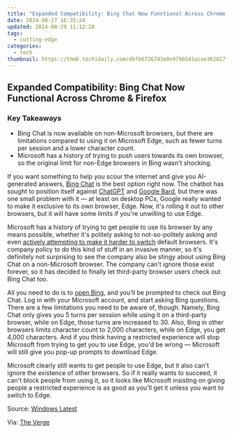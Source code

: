 ```yaml
---
title: "Expanded Compatibility: Bing Chat Now Functional Across Chrome & Firefox"
date: 2024-08-27 16:35:24
updated: 2024-08-29 11:12:28
tags:
  - cutting-edge
categories:
  - tech
thumbnail: https://thmb.techidaily.com/4bfb6726743e0e9796541acae362817f2192de4cf7881ce69268badea3558c76.jpg
---
```


## Expanded Compatibility: Bing Chat Now Functional Across Chrome & Firefox

### Key Takeaways

* Bing Chat is now available on non-Microsoft browsers, but there are limitations compared to using it on Microsoft Edge, such as fewer turns per session and a lower character count.
* Microsoft has a history of trying to push users towards its own browser, so the original limit for non-Edge browsers in Bing wasn't shocking.

 If you want something to help you scour the internet and give you AI-generated answers, [Bing Chat](https://facebook-video-recording.techidaily.com/new-in-2024-the-insiders-look-at-securing-fb-status-videos/) is the best option right now. The chatbot has sought to position itself against [ChatGPT](https://extra-resources.techidaily.com/new-capture-clarity-editing-insights-for-professional-results/) and [Google Bard](https://youtube-video-recordings.techidaily.com/in-2024-enhance-branding-the-ultimate-guide-to-custom-urls-for-youtube/), but there was one small problem with it — at least on desktop PCs, Google really wanted to make it exclusive to its own browser, Edge. Now, it's rolling it out to other browsers, but it will have some limits if you're unwilling to use Edge.

 Microsoft has a history of trying to get people to use its browser by any means possible, whether it's politely asking to not-so-politely asking and even [actively attempting to make it harder to switch](https://youtube-help.techidaily.com/2024-approved-navigating-notes-an-introduction-to-youtube-list-making/) default browsers. It's company policy to do this kind of stuff in an invasive manner, so it's definitely not surprising to see the company also be stingy about using Bing Chat on a non-Microsoft browser. The company can't ignore those exist forever, so it has decided to finally let third-party browser users check out Bing Chat too.

 All you need to do is to [open Bing](https://www.bing.com/), and you'll be prompted to check out Bing Chat. Log in with your Microsoft account, and start asking Bing questions. There are a few limitations you need to be aware of, though. Namely, Bing Chat only gives you 5 turns per session while using it on a third-party browser, while on Edge, those turns are increased to 30\. Also, Bing in other browsers limits character count to 2,000 characters, while on Edge, you get 4,000 characters. And if you think having a restricted experience will stop Microsoft from trying to get you to use Edge, you'd be wrong — Microsoft will still give you pop-up prompts to download Edge.

 Microsoft clearly still wants to get people to use Edge, but it also can't ignore the existence of other browsers. So if it really wants to succeed, it can't block people from using it, so it looks like Microsoft insisting on giving people a restricted experience is as good as you'll get it unless you want to switch to Edge.

 Source: [Windows Latest](https://www.windowslatest.com/2023/07/24/windows-11s-bing-ai-rolls-out-for-chrome-with-native-dark-mode-safari-support-next/) 

 Via: [The Verge](https://www.theverge.com/2023/7/24/23805493/bing-ai-chat-google-chrome-safari)

<ins class="adsbygoogle"
     style="display:block"
     data-ad-format="autorelaxed"
     data-ad-client="ca-pub-7571918770474297"
     data-ad-slot="1223367746"></ins>



<ins class="adsbygoogle"
     style="display:block"
     data-ad-client="ca-pub-7571918770474297"
     data-ad-slot="8358498916"
     data-ad-format="auto"
     data-full-width-responsive="true"></ins>
